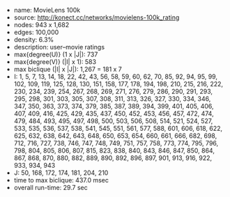 
* name:	MovieLens 100k
* source: http://konect.cc/networks/movielens-100k_rating
* nodes: 943 x 1,682
* edges: 100,000
* density: 6.3%
* description: user–movie ratings
* max{degree(U)} (1 x |J|): 737
* max{degree(V)} (|I| x 1): 583
* max biclique (|I| x |J|): 1,267 = 181 x 7
* I: 1, 5, 7, 13, 14, 18, 22, 42, 43, 56, 58, 59, 60, 62, 70, 85, 92, 94, 95, 99, 102, 109, 119, 125, 128, 130, 151, 158, 177, 178, 194, 198, 210, 215, 216, 222, 230, 234, 239, 254, 267, 268, 269, 271, 276, 279, 286, 290, 291, 293, 295, 298, 301, 303, 305, 307, 308, 311, 313, 326, 327, 330, 334, 346, 347, 350, 363, 373, 374, 379, 385, 387, 389, 394, 399, 401, 405, 406, 407, 409, 416, 425, 429, 435, 437, 450, 452, 453, 456, 457, 472, 474, 479, 484, 493, 495, 497, 498, 500, 503, 506, 508, 514, 521, 524, 527, 533, 535, 536, 537, 538, 541, 545, 551, 561, 577, 588, 601, 606, 618, 622, 625, 632, 638, 642, 643, 648, 650, 653, 654, 660, 661, 666, 682, 698, 712, 716, 727, 738, 746, 747, 748, 749, 751, 757, 758, 773, 774, 795, 796, 798, 804, 805, 806, 807, 815, 823, 838, 840, 843, 846, 847, 850, 864, 867, 868, 870, 880, 882, 889, 890, 892, 896, 897, 901, 913, 916, 922, 933, 934, 943
* J: 50, 168, 172, 174, 181, 204, 210
* time to max biclique: 437.0 msec
* overall run-time: 29.7 sec
